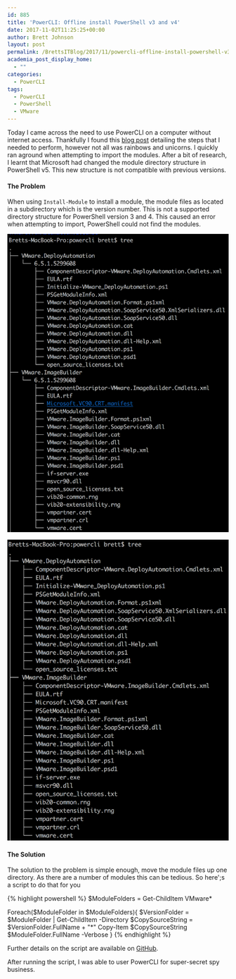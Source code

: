 ```yaml
---
id: 885
title: 'PowerCLI: Offline install PowerShell v3 and v4'
date: 2017-11-02T11:25:25+00:00
author: Brett Johnson
layout: post
permalink: /BrettsITBlog/2017/11/powercli-offline-install-powershell-v3-v4/
academia_post_display_home:
  - ""
categories:
  - PowerCLI
tags:
  - PowerCLI
  - PowerShell
  - VMware
---
```



Today I came across the need to use PowerCLI on a computer without internet access. Thankfully I found this [blog post](https://blogs.vmware.com/PowerCLI/2017/04/powercli-install-process-powershell-gallery.html) detailing the steps that I needed to perform, however not all was rainbows and unicorns. I quickly ran aground when attempting to import the modules. After a bit of research, I learnt that Microsoft had changed the module directory structure in PowerShell v5. This new structure is not compatible with previous versions.

#### **The Problem**

When using `Install-Module` to install a module, the module files as located in a subdirectory which is the version number. This is not a supported directory structure for PowerShell version 3 and 4. This caused an error when attempting to import, PowerShell could not find the modules.

[![PowerShell-v5-Module-Structure](/assets/images/2017/11/PowerShell-v5-Module-Structure.png)]({{site.url}}/assets/images/2017/11/PowerShell-v5-Module-Structure.png)

[![PowerShell-v5-Module-Structure](/assets/images/2017/11/PowerShell-v3v4-Module-Structure.png)]({{site.url}}/assets/images/2017/11/PowerShell-v3v4-Module-Structure.png)

#### The Solution

The solution to the problem is simple enough, move the module files up one directory. As there are a number of modules this can be tedious. So here';s a script to do that for you

{% highlight powershell %}
$ModuleFolders = Get-ChildItem VMware*

Foreach($ModuleFolder in $ModuleFolders){
    $VersionFolder = $ModuleFolder | Get-ChildItem -Directory
    $CopySourceString = $VersionFolder.FullName + "\*"
    Copy-Item $CopySourceString $ModuleFolder.FullName -Verbose
}
{% endhighlight %}

Further details on the script are available on [GitHub](https://github.com/SDBrett/powershellScripts/tree/master/powerCLIOfflineInstallFix).

After running the script, I was able to user PowerCLI for super-secret spy business.

&nbsp;